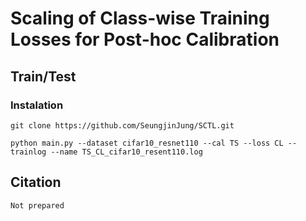 # Scaling of Class-wise Training Losses for Post-hoc Calibration
## Train/Test
### Instalation
```
git clone https://github.com/SeungjinJung/SCTL.git
```
```
python main.py --dataset cifar10_resnet110 --cal TS --loss CL --trainlog --name TS_CL_cifar10_resent110.log
```
## Citation
```
Not prepared
```
